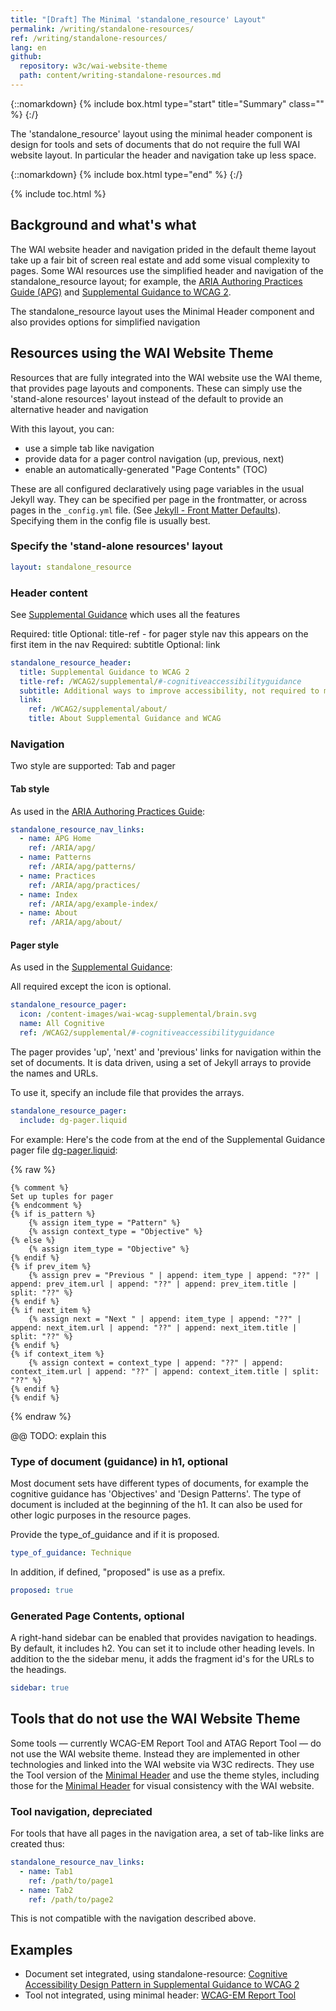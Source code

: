 ```yaml
---
title: "[Draft] The Minimal 'standalone_resource' Layout"
permalink: /writing/standalone-resources/
ref: /writing/standalone-resources/
lang: en
github:
  repository: w3c/wai-website-theme
  path: content/writing-standalone-resources.md
---
```


{::nomarkdown}
{% include box.html type="start" title="Summary" class="" %}
{:/}

The 'standalone_resource' layout using the minimal header component is design for tools and sets of documents that do not require the full WAI website layout.
In particular the header and navigation take up less space.

{::nomarkdown}
{% include box.html type="end" %}
{:/}

{% include toc.html %}

## Background and what's what

The WAI website header and navigation prided in the default theme layout take up a fair bit of screen real estate and add some visual complexity to pages. Some WAI resources use the simplified header and navigation of the standalone_resource layout; for example, the [ARIA Authoring Practices Guide (APG)](https://www.w3.org/WAI/ARIA/apg/) and [Supplemental Guidance to WCAG 2](https://www.w3.org/WAI/WCAG2/supplemental/patterns/o1p02-familiar-design/).

The standalone_resource layout uses the Minimal Header component and also provides options for simplified navigation

## Resources using the WAI Website Theme

Resources that are fully integrated into the WAI website use the WAI theme, that provides page layouts and components. These can simply use the 'stand-alone resources' layout instead of the default to provide an alternative header and navigation

With this layout, you can:

* use a simple tab like navigation
* provide data for a pager control navigation (up, previous, next)
* enable an automatically-generated "Page Contents" (TOC)

These are all configured declaratively using page variables in the usual Jekyll way. They can be specified per page in the frontmatter, or across pages in the `_config.yml` file. (See  [Jekyll - Front Matter Defaults](https://jekyllrb.com/docs/configuration/front-matter-defaults/)). Specifying them in the config file is usually best.

### Specify the 'stand-alone resources' layout

```yaml
layout: standalone_resource
```

### Header content

See [Supplemental Guidance](https://www.w3.org/WAI/WCAG2/supplemental/) which uses all the features

Required: title
Optional: title-ref - for pager style nav this appears on the first item in the nav
Required: subtitle
Optional: link

```yaml
standalone_resource_header:
  title: Supplemental Guidance to WCAG 2
  title-ref: /WCAG2/supplemental/#-cognitiveaccessibilityguidance
  subtitle: Additional ways to improve accessibility, not required to meet WCAG
  link:
    ref: /WCAG2/supplemental/about/
    title: About Supplemental Guidance and WCAG
```

### Navigation

Two style are supported: Tab and pager

#### Tab style

As used in the [ARIA Authoring Practices Guide](https://www.w3.org/WAI/ARIA/apg/):

```yml
standalone_resource_nav_links:
  - name: APG Home
    ref: /ARIA/apg/
  - name: Patterns
    ref: /ARIA/apg/patterns/
  - name: Practices
    ref: /ARIA/apg/practices/
  - name: Index
    ref: /ARIA/apg/example-index/
  - name: About
    ref: /ARIA/apg/about/
```

#### Pager style

As used in the [Supplemental Guidance](https://www.w3.org/WAI/WCAG2/supplemental/):

All required except the icon is optional.

```yml
standalone_resource_pager:
  icon: /content-images/wai-wcag-supplemental/brain.svg
  name: All Cognitive
  ref: /WCAG2/supplemental/#-cognitiveaccessibilityguidance
```

The pager provides 'up', 'next' and 'previous' links for navigation within the set of documents. It is data driven, using a set of Jekyll arrays to provide the names and URLs.

To use it, specify an include file that provides the arrays.

```yaml
standalone_resource_pager:
  include: dg-pager.liquid
```

For example: Here's the code from at the end of the Supplemental Guidance pager file [dg-pager.liquid](https://github.com/w3c/wai-wcag-supplemental/blob/main/_includes/dg-pager.liquid):

{% raw %}

```liquid
{% comment %}
Set up tuples for pager
{% endcomment %}
{% if is_pattern %}
    {% assign item_type = "Pattern" %}
    {% assign context_type = "Objective" %}
{% else %}
    {% assign item_type = "Objective" %}
{% endif %}
{% if prev_item %}
    {% assign prev = "Previous " | append: item_type | append: "??" | append: prev_item.url | append: "??" | append: prev_item.title | split: "??" %}
{% endif %}
{% if next_item %}
    {% assign next = "Next " | append: item_type | append: "??" | append: next_item.url | append: "??" | append: next_item.title | split: "??" %}
{% endif %}
{% if context_item %}
    {% assign context = context_type | append: "??" | append: context_item.url | append: "??" | append: context_item.title | split: "??" %}
{% endif %}
{% endif %}
```

{% endraw %}

@@ TODO: explain this

### Type of document (guidance) in h1, optional

Most document sets have different types of documents, for example the cognitive guidance has 'Objectives' and 'Design Patterns'. The type of document is included at the beginning of the h1. It can also be used for other logic purposes in the resource pages.

Provide the type_of_guidance and if it is proposed.

```yaml
type_of_guidance: Technique
```

In addition, if defined, "proposed" is use as a prefix.

```yaml
proposed: true
```

### Generated Page Contents, optional

A right-hand sidebar can be enabled that provides navigation to headings. By default, it includes h2. You can set it to include other heading levels. In addition to the the sidebar menu, it adds the fragment id's for the URLs to the headings.

```yaml
sidebar: true
```

## Tools that do not use the WAI Website Theme

Some tools &mdash; currently WCAG-EM Report Tool and ATAG Report Tool &mdash; do not use the WAI website theme. Instead they are implemented in other technologies and linked into the WAI website via W3C redirects. They use the Tool version of the [Minimal Header](https://github.com/w3c/wai-website-theme/blob/main/_includes/minimal-header.html) and use the theme styles, including those for the [Minimal Header](https://github.com/w3c/wai-website-theme/blob/main/_components/minimal-header.css) for visual consistency with the WAI website.

### Tool navigation, depreciated

For tools that have all pages in the navigation area, a set of tab-like links are created thus:

```yaml
standalone_resource_nav_links:
  - name: Tab1
    ref: /path/to/page1
  - name: Tab2
    ref: /path/to/page2
```

This is not compatible with the navigation described above.

## Examples

- Document set integrated, using standalone-resource: [Cognitive Accessibility Design Pattern in Supplemental Guidance to WCAG 2](https://www.w3.org/WAI/WCAG2/supplemental/patterns/o1p02-familiar-design/)
- Tool not integrated, using minimal header: [WCAG-EM Report Tool](https://www.w3.org/WAI/eval/report-tool/)
